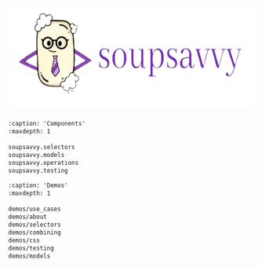 ![logo](https://github.com/sewcio543/soupsavvy/blob/main/resources/logo.png?raw=true)
========

```{toctree}
:caption: 'Components'
:maxdepth: 1

soupsavvy.selectors
soupsavvy.models
soupsavvy.operations
soupsavvy.testing
```

```{toctree}
:caption: 'Demos'
:maxdepth: 1

demos/use_cases
demos/about
demos/selectors
demos/combining
demos/css
demos/testing
demos/models
```

```{include} ../../README.md
```
